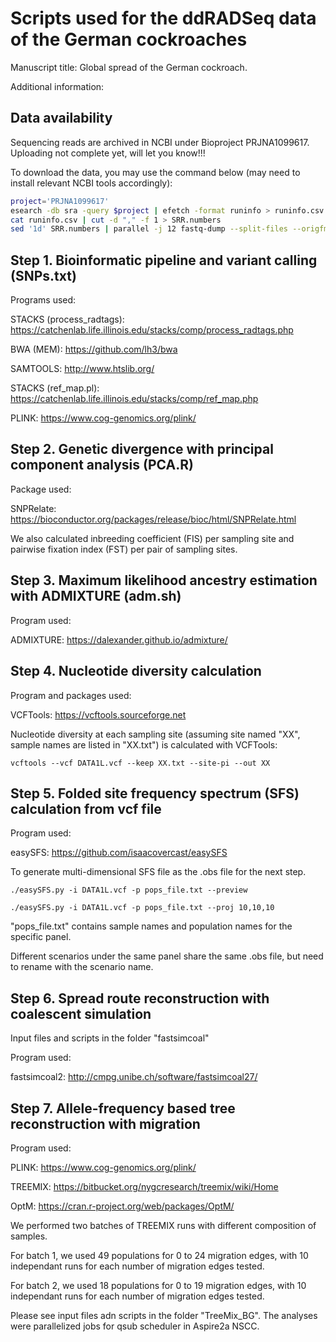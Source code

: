 # Scripts used for the ddRADSeq data of the German cockroaches

Manuscript title: Global spread of the German cockroach.

Additional information:


## Data availability

Sequencing reads are archived in NCBI under Bioproject PRJNA1099617. Uploading not complete yet, will let you know!!!

To download the data, you may use the command below (may need to install relevant NCBI tools accordingly):

```bash
project='PRJNA1099617'
esearch -db sra -query $project | efetch -format runinfo > runinfo.csv
cat runinfo.csv | cut -d "," -f 1 > SRR.numbers
sed '1d' SRR.numbers | parallel -j 12 fastq-dump --split-files --origfmt --gzip {}
```


## Step 1. Bioinformatic pipeline and variant calling (SNPs.txt)

Programs used: 

STACKS (process_radtags): https://catchenlab.life.illinois.edu/stacks/comp/process_radtags.php 

BWA (MEM): https://github.com/lh3/bwa

SAMTOOLS: http://www.htslib.org/

STACKS (ref_map.pl): https://catchenlab.life.illinois.edu/stacks/comp/ref_map.php 

PLINK: https://www.cog-genomics.org/plink/


## Step 2. Genetic divergence with principal component analysis (PCA.R)

Package used: 

SNPRelate: https://bioconductor.org/packages/release/bioc/html/SNPRelate.html

We also calculated inbreeding coefficient (FIS) per sampling site and pairwise fixation index (FST) per pair of sampling sites. 


## Step 3. Maximum likelihood ancestry estimation with ADMIXTURE (adm.sh)

Program used: 

ADMIXTURE: https://dalexander.github.io/admixture/


## Step 4. Nucleotide diversity calculation

Program and packages used:

VCFTools: https://vcftools.sourceforge.net

Nucleotide diversity at each sampling site (assuming site named "XX", sample names are listed in "XX.txt") is calculated with VCFTools:

`vcftools --vcf DATA1L.vcf --keep XX.txt --site-pi --out XX`


## Step 5. Folded site frequency spectrum (SFS) calculation from vcf file

Program used: 

easySFS: https://github.com/isaacovercast/easySFS

To generate multi-dimensional SFS file as the .obs file for the next step. 

`./easySFS.py -i DATA1L.vcf -p pops_file.txt --preview`

`./easySFS.py -i DATA1L.vcf -p pops_file.txt --proj 10,10,10`

"pops_file.txt" contains sample names and population names for the specific panel.

Different scenarios under the same panel share the same .obs file, but need to rename with the scenario name. 


## Step 6. Spread route reconstruction with coalescent simulation

Input files and scripts in the folder "fastsimcoal"

Program used: 

fastsimcoal2: http://cmpg.unibe.ch/software/fastsimcoal27/


## Step 7. Allele-frequency based tree reconstruction with migration

Program used: 

PLINK: https://www.cog-genomics.org/plink/

TREEMIX: https://bitbucket.org/nygcresearch/treemix/wiki/Home

OptM: https://cran.r-project.org/web/packages/OptM/

We performed two batches of TREEMIX runs with different composition of samples.

For batch 1, we used 49 populations for 0 to 24 migration edges, with 10 independant runs for each number of migration edges tested.

For batch 2, we used 18 populations for 0 to 19 migration edges, with 10 independant runs for each number of migration edges tested.

Please see input files adn scripts in the folder "TreeMix_BG". The analyses were parallelized jobs for qsub scheduler in Aspire2a NSCC. 

